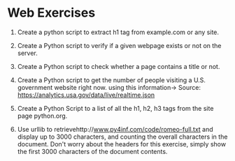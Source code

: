 # Web Exercises

1. Create a python script to extract h1 tag from example.com or any site. 

2. Create a Python script to verify if a given webpage exists or not on the server.

3. Create a Python script to check whether a page contains a title or not.

4. Create a Python script to get the number of people visiting a U.S. government website right now.
   using this information-> Source: https://analytics.usa.gov/data/live/realtime.json
   
5. Create a Python Script to a list of all the h1, h2, h3 tags from the site page python.org.

6. Use urllib to retrievehttp://www.py4inf.com/code/romeo-full.txt
   and display up to 3000 characters, and  counting
   the overall characters in the document. Don't worry about the headers for this
   exercise, simply show the first 3000 characters of the document contents.

